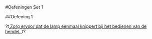 #Oefeningen Set 1

##Oefening 1

?t[
Zorg ervoor dat de lamp eenmaal knippert bij het bedienen van de hendel.
](../MineCraftProjects/assets/exc/oef1beg.png)t?
